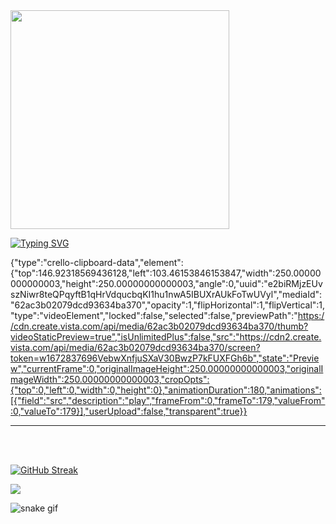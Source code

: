 <img  width="350" src="https://user-images.githubusercontent.com/111311228/210553289-f1246356-1a21-4504-bf18-b3c522d1745e.png"/>

[![Typing SVG](https://readme-typing-svg.herokuapp.com?font=Roboto+Mono&size=22&pause=1000&color=F72761&width=435&lines=Hiya%F0%9F%91%8B+My+name+is+Jessica+Yve+;I'm+33+years+old+and+from+Brazil;Welcome+to+my+Github+%F0%9F%9A%80)](https://git.io/typing-svg)


{"type":"crello-clipboard-data","element":{"top":146.92318569436128,"left":103.46153846153847,"width":250.00000000000003,"height":250.00000000000003,"angle":0,"uuid":"e2biRMjzEUvszNiwr8teQPqyftB1qHrVdqucbqKI1hu1nwA5IBUXrAUkFoTwUVyl","mediaId":"62ac3b02079dcd93634ba370","opacity":1,"flipHorizontal":1,"flipVertical":1,"type":"videoElement","locked":false,"selected":false,"previewPath":"https://cdn.create.vista.com/api/media/62ac3b02079dcd93634ba370/thumb?videoStaticPreview=true","isUnlimitedPlus":false,"src":"https://cdn2.create.vista.com/api/media/62ac3b02079dcd93634ba370/screen?token=w1672837696VebwXnfjuSXaV30BwzP7kFUXFGh6b","state":"Preview","currentFrame":0,"originalImageHeight":250.00000000000003,"originalImageWidth":250.00000000000003,"cropOpts":{"top":0,"left":0,"width":0,"height":0},"animationDuration":180,"animations":[{"field":"src","description":"play","frameFrom":0,"frameTo":179,"valueFrom":0,"valueTo":179}],"userUpload":false,"transparent":true}}




<hr>
<br>
<br>

[![GitHub Streak](https://github-readme-streak-stats.herokuapp.com?user=jessicayve&theme=radical)](https://git.io/streak-stats)




<img src="{[BadgeURLHere](https://img.shields.io/badge/Codecov-F01F7A?style=for-the-badge&logo=Codecov&logoColor=white
)}" />

![snake gif](https://github.com/jessicayve/jessicayve/blob/output/github-contribution-grid-snake.svg)

